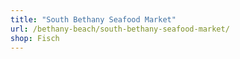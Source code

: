```yaml
---
title: "South Bethany Seafood Market"
url: /bethany-beach/south-bethany-seafood-market/
shop: Fisch
---
```

